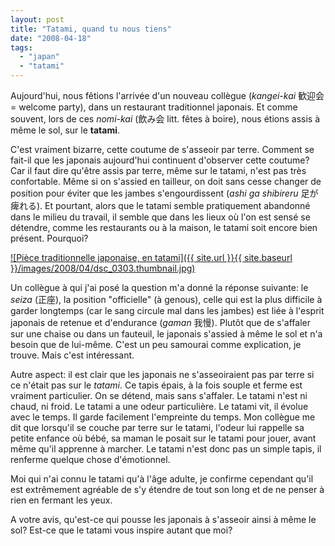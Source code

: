 ```yaml
---
layout: post
title: "Tatami, quand tu nous tiens"
date: "2008-04-18"
tags: 
  - "japan"
  - "tatami"
---
```


Aujourd'hui, nous fêtions l'arrivée d'un nouveau collègue (_kangei-kai_ 歓迎会 = welcome party), dans un restaurant traditionnel japonais. Et comme souvent, lors de ces _nomi-kai_ (飲み会 litt. fêtes à boire), nous étions assis à même le sol, sur le **tatami**.

C'est vraiment bizarre, cette coutume de s'asseoir par terre. Comment se fait-il que les japonais aujourd'hui continuent d'observer cette coutume? Car il faut dire qu'être assis par terre, même sur le tatami, n'est pas très confortable. Même si on s'assied en tailleur, on doit sans cesse changer de position pour éviter que les jambes s'engourdissent (_ashi ga shibireru_ 足が痺れる). Et pourtant, alors que le tatami semble pratiquement abandonné dans le milieu du travail, il semble que dans les lieux où l'on est sensé se détendre, comme les restaurants ou à la maison, le tatami soit encore bien présent. Pourquoi?

[![Pièce traditionnelle japonaise, en tatami]({{ site.url }}{{ site.baseurl }}/images/2008/04/dsc_0303.thumbnail.jpg)](http://blog.japonophile.com/wp-content/uploads/2008/04/dsc_0303.jpg "Pièce traditionnelle japonaise, en tatami")

Un collègue à qui j'ai posé la question m'a donné la réponse suivante: le _seiza_ (正座), la position "officielle" (à genous), celle qui est la plus difficile à garder longtemps (car le sang circule mal dans les jambes) est liée à l'esprit japonais de retenue et d'endurance (_gaman_ 我慢). Plutôt que de s'affaler sur une chaise ou dans un fauteuil, le japonais s'assied à même le sol et n'a besoin que de lui-même. C'est un peu samourai comme explication, je trouve. Mais c'est intéressant.

Autre aspect: il est clair que les japonais ne s'asseoiraient pas par terre si ce n'était pas sur le _tatami_. Ce tapis épais, à la fois souple et ferme est vraiment particulier. On se détend, mais sans s'affaler. Le tatami n'est ni chaud, ni froid. Le tatami a une odeur particulière. Le tatami vit, il évolue avec le temps. Il garde facilement l'empreinte du temps. Mon collègue me dit que lorsqu'il se couche par terre sur le tatami, l'odeur lui rappelle sa petite enfance où bébé, sa maman le posait sur le tatami pour jouer, avant même qu'il apprenne à marcher. Le tatami n'est donc pas un simple tapis, il renferme quelque chose d'émotionnel.

Moi qui n'ai connu le tatami qu'à l'âge adulte, je confirme cependant qu'il est extrêmement agréable de s'y étendre de tout son long et de ne penser à rien en fermant les yeux.

A votre avis, qu'est-ce qui pousse les japonais à s'asseoir ainsi à même le sol? Est-ce que le tatami vous inspire autant que moi?
